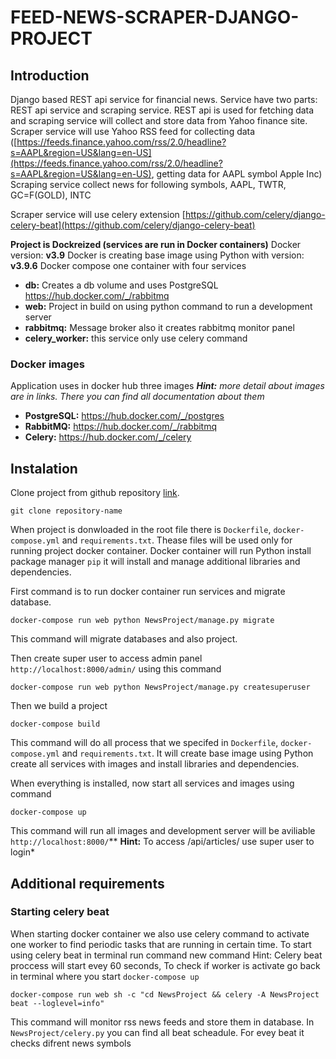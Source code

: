 # FEED-NEWS-SCRAPER-DJANGO-PROJECT

## Introduction
Django based REST api service for financial news. Service have two parts: REST api service and scraping service.
REST api is used for fetching data and scraping service will collect and store data from Yahoo finance site.
Scraper service will use Yahoo RSS feed for collecting data ([https://feeds.finance.yahoo.com/rss/2.0/headline?s=AAPL&region=US&lang=en-US](https://feeds.finance.yahoo.com/rss/2.0/headline?s=AAPL&region=US&lang=en-US), getting data for AAPL symbol Apple Inc)
Scraping service collect news for following symbols, AAPL, TWTR, GC=F(GOLD), INTC

Scraper service will use celery extension [https://github.com/celery/django-celery-beat](https://github.com/celery/django-celery-beat)

**Project is Dockreized (services are run in Docker containers)**
Docker version: **v3.9**
Docker is creating base image using Python with version: **v3.9.6**
Docker compose one container with four services
 - **db:**  Creates a db volume and uses PostgreSQL https://hub.docker.com/_/rabbitmq
 - **web:** Project in build on using python command to run a development server
 -  **rabbitmq:** Message broker also it creates rabbitmq monitor panel
 -  **celery_worker:** this service only use celery command
 
 ### Docker images
 Application uses in docker hub three images
 ***Hint:** more detail about images are in links. There  you can find all documentation about them*
 
 - **PostgreSQL:**  https://hub.docker.com/_/postgres
 - **RabbitMQ:**  https://hub.docker.com/_/rabbitmq
 - **Celery:** https://hub.docker.com/_/celery

## Instalation
Clone project from github repository [link](link).

    git clone repository-name

When project is donwloaded in the root file there is `Dockerfile`, `docker-compose.yml` and `requirements.txt`.
Thease files will be used only for running project docker container.
Docker container will run Python install package manager `pip` it will install and manage additional libraries and dependencies.

First command is to run docker container run services and migrate database.

    docker-compose run web python NewsProject/manage.py migrate

This command will migrate databases and also project.

Then create super user to access admin panel `http://localhost:8000/admin/` using this command

    docker-compose run web python NewsProject/manage.py createsuperuser

Then we build a project

    docker-compose build
This command will do all process that we specifed in `Dockerfile`, `docker-compose.yml` and `requirements.txt`. It will create base image using Python create all services with images and install libraries and dependencies.

When everything is installed, now start all services and images using command

    docker-compose up
This command will run all images and development server will be aviliable `http://localhost:8000/`**
**Hint:** To access /api/articles/ use super user to login*

## Additional requirements
### Starting celery beat
When starting docker container we also use celery command to activate one worker to find periodic tasks that are running in certain time. To start using celery beat in terminal run command new command
Hint: Celery beat proccess will start evey 60 seconds, To check if worker is activate go back in terminal where you start `docker-compose up`

    docker-compose run web sh -c "cd NewsProject && celery -A NewsProject beat --loglevel=info"

This command will monitor rss news feeds and store them in database. In `NewsProject/celery.py` you can find all beat scheadule. For evey beat it checks difrent news symbols
